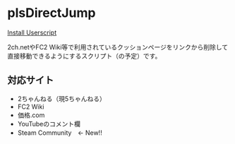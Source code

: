 # plsDirectJump

[Install Userscript](https://github.com/PC-CNT/UserscriptWorks/raw/main/plsDirectJump/plsDirectJump.user.js)

2ch.netやFC2 Wiki等で利用されているクッションページをリンクから削除して直接移動できるようにするスクリプト（の予定）です。

## 対応サイト

* 2ちゃんねる（現5ちゃんねる）
* FC2 Wiki
* 価格.com
* YouTubeのコメント欄
* Steam Community　← New!!
